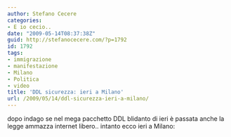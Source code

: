```yaml
---
author: Stefano Cecere
categories:
- E io cecio..
date: "2009-05-14T08:37:38Z"
guid: http://stefanocecere.com/?p=1792
id: 1792
tags:
- immigrazione
- manifestazione
- Milano
- Politica
- video
title: 'DDL sicurezza: ieri a Milano'
url: /2009/05/14/ddl-sicurezza-ieri-a-milano/
---
```


dopo indago se nel mega pacchetto DDL blidanto di ieri è passata anche la legge ammazza internet libero.. intanto ecco ieri a Milano: